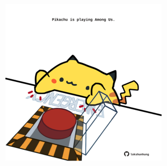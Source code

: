 <!-- built at 25/10/2025, 01:28:08 UTC -->
<p align="center">
  <img width="500" height="500" src="./ReadmeImage.svg">
</p>
